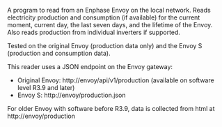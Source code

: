 A program to read from an Enphase Envoy on the local network. Reads electricity production and consumption (if available) for the current moment, current day, the last seven days, and the lifetime of the Envoy.
Also reads production from individual inverters if supported.

Tested on the original Envoy (production data only) and the Envoy S (production and consumption data).

This reader uses a JSON endpoint on the Envoy gateway:
- Original Envoy: http://envoy/api/v1/production    (available on software level R3.9 and later)
- Envoy S: http://envoy/production.json

For older Envoy with software before R3.9, data is collected from html at http://envoy/production
